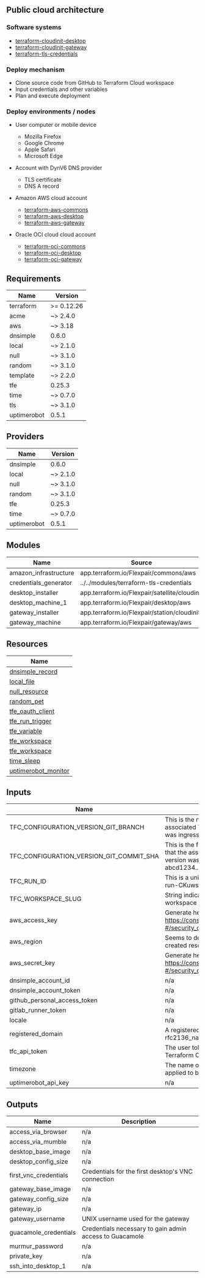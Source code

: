 ## Public cloud architecture

### Software systems
- [terraform-cloudinit-desktop](./modules/terraform-cloudinit-desktop/README.md)
- [terraform-cloudinit-gateway](./modules/terraform-cloudinit-gateway/README.md)
- [terraform-tls-credentials](./modules/terraform-tls-credentials/README.md)

### Deploy mechanism
- Clone source code from GitHub to Terraform Cloud workspace
- Input credentials and other variables
- Plan and execute deployment

### Deploy environments / nodes

- User computer or mobile device
  - Mozilla Firefox
  - Google Chrome
  - Apple Safari
  - Microsoft Edge

- Account with DynV6 DNS provider
  - TLS certificate
  - DNS A record

- Amazon AWS cloud account
  - [terraform-aws-commons](https://github.com/jafudi/terraform-aws-commons)
  - [terraform-aws-desktop](https://github.com/jafudi/terraform-aws-desktop)
  - [terraform-aws-gateway](https://github.com/jafudi/terraform-aws-gateway)
- Oracle OCI cloud cloud account
  - [terraform-oci-commons](https://github.com/jafudi/terraform-oci-commons)
  - [terraform-oci-desktop](https://github.com/jafudi/terraform-oci-desktop)
  - [terraform-oci-gateway](https://github.com/jafudi/terraform-oci-gateway)


<!-- BEGINNING OF PRE-COMMIT-TERRAFORM DOCS HOOK -->
## Requirements

| Name | Version |
|------|---------|
| terraform | >= 0.12.26 |
| acme | ~> 2.4.0 |
| aws | ~> 3.18 |
| dnsimple | 0.6.0 |
| local | ~> 2.1.0 |
| null | ~> 3.1.0 |
| random | ~> 3.1.0 |
| template | ~> 2.2.0 |
| tfe | 0.25.3 |
| time | ~> 0.7.0 |
| tls | ~> 3.1.0 |
| uptimerobot | 0.5.1 |

## Providers

| Name | Version |
|------|---------|
| dnsimple | 0.6.0 |
| local | ~> 2.1.0 |
| null | ~> 3.1.0 |
| random | ~> 3.1.0 |
| tfe | 0.25.3 |
| time | ~> 0.7.0 |
| uptimerobot | 0.5.1 |

## Modules

| Name | Source | Version |
|------|--------|---------|
| amazon_infrastructure | app.terraform.io/Flexpair/commons/aws | 1.0.1 |
| credentials_generator | ../../modules/terraform-tls-credentials |  |
| desktop_installer | app.terraform.io/Flexpair/satellite/cloudinit | 1.5.1 |
| desktop_machine_1 | app.terraform.io/Flexpair/desktop/aws | 1.2.0 |
| gateway_installer | app.terraform.io/Flexpair/station/cloudinit | 1.5.1 |
| gateway_machine | app.terraform.io/Flexpair/gateway/aws | 1.1.0 |

## Resources

| Name |
|------|
| [dnsimple_record](https://registry.terraform.io/providers/dnsimple/dnsimple/0.6.0/docs/resources/record) |
| [local_file](https://registry.terraform.io/providers/hashicorp/local/latest/docs/resources/file) |
| [null_resource](https://registry.terraform.io/providers/hashicorp/null/latest/docs/resources/resource) |
| [random_pet](https://registry.terraform.io/providers/hashicorp/random/latest/docs/resources/pet) |
| [tfe_oauth_client](https://registry.terraform.io/providers/hashicorp/tfe/0.25.3/docs/resources/oauth_client) |
| [tfe_run_trigger](https://registry.terraform.io/providers/hashicorp/tfe/0.25.3/docs/resources/run_trigger) |
| [tfe_variable](https://registry.terraform.io/providers/hashicorp/tfe/0.25.3/docs/resources/variable) |
| [tfe_workspace](https://registry.terraform.io/providers/hashicorp/tfe/0.25.3/docs/data-sources/workspace) |
| [tfe_workspace](https://registry.terraform.io/providers/hashicorp/tfe/0.25.3/docs/resources/workspace) |
| [time_sleep](https://registry.terraform.io/providers/hashicorp/time/latest/docs/resources/sleep) |
| [uptimerobot_monitor](https://registry.terraform.io/providers/louy/uptimerobot/0.5.1/docs/resources/monitor) |

## Inputs

| Name | Description | Type | Default | Required |
|------|-------------|------|---------|:--------:|
| TFC\_CONFIGURATION\_VERSION\_GIT\_BRANCH | This is the name of the branch that the associated Terraform configuration version was ingressed from (e.g. master). | `string` | n/a | yes |
| TFC\_CONFIGURATION\_VERSION\_GIT\_COMMIT\_SHA | This is the full commit hash of the commit that the associated Terraform configuration version was ingressed from (e.g. abcd1234...). | `string` | n/a | yes |
| TFC\_RUN\_ID | This is a unique identifier for this run (e.g. run-CKuwsxMGgMd4W7Ui). | `string` | n/a | yes |
| TFC\_WORKSPACE\_SLUG | String indicating organization and workspace name. | `string` | n/a | yes |
| aws\_access\_key | Generate here: https://console.aws.amazon.com/iam/home?#/security_credentials | `string` | n/a | yes |
| aws\_region | Seems to determines the region of all created resources. | `string` | `"eu-central-1"` | no |
| aws\_secret\_key | Generate here: https://console.aws.amazon.com/iam/home?#/security_credentials | `string` | n/a | yes |
| dnsimple\_account\_id | n/a | `number` | n/a | yes |
| dnsimple\_account\_token | n/a | `string` | n/a | yes |
| github\_personal\_access\_token | n/a | `string` | n/a | yes |
| gitlab\_runner\_token | n/a | `string` | n/a | yes |
| locale | n/a | `string` | `"de_DE.UTF-8"` | no |
| registered\_domain | A registered domain pointing to rfc2136\_name\_server. | `string` | `"flexpair.com"` | no |
| tfc\_api\_token | The user token for authenticating with Terraform Cloud | `string` | n/a | yes |
| timezone | The name of the common system time zone applied to both VMs | `string` | `"Europe/Berlin"` | no |
| uptimerobot\_api\_key | n/a | `string` | n/a | yes |

## Outputs

| Name | Description |
|------|-------------|
| access\_via\_browser | n/a |
| access\_via\_mumble | n/a |
| desktop\_base\_image | n/a |
| desktop\_config\_size | n/a |
| first\_vnc\_credentials | Credentials for the first desktop's VNC connection |
| gateway\_base\_image | n/a |
| gateway\_config\_size | n/a |
| gateway\_ip | n/a |
| gateway\_username | UNIX username used for the gateway |
| guacamole\_credentials | Credentials necessary to gain admin access to Guacamole |
| murmur\_password | n/a |
| private\_key | n/a |
| ssh\_into\_desktop\_1 | n/a |
<!-- END OF PRE-COMMIT-TERRAFORM DOCS HOOK -->
